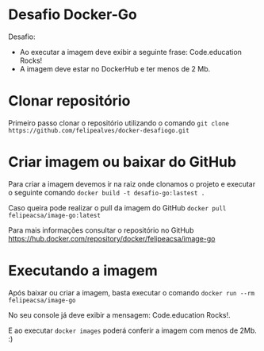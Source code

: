 # Desafio Docker-Go

Desafio:
  * Ao executar a imagem deve exibir a seguinte frase: Code.education Rocks!
  * A imagem deve estar no DockerHub e ter menos de 2 Mb.
  
# Clonar repositório

Primeiro passo clonar o repositório utilizando o comando `git clone https://github.com/felipealves/docker-desafiogo.git`

# Criar imagem ou baixar do GitHub

Para criar a imagem devemos ir na raiz onde clonamos o projeto e executar o seguinte comando `docker build -t desafio-go:lastest .`

Caso queira pode realizar o pull da imagem do GitHub `docker pull felipeacsa/image-go:latest`

Para mais informações consultar o repositório no GitHub https://hub.docker.com/repository/docker/felipeacsa/image-go

# Executando a imagem

Após baixar ou criar a imagem, basta executar o comando `docker run --rm felipeacsa/image-go`

No seu console já deve exibir a mensagem: Code.education Rocks!.

E ao executar `docker images` poderá conferir a imagem com menos de 2Mb. :)
